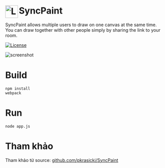 # SyncPaint <img align="left" src="public/img/logo.png?raw=true" alt="Logo" width="40" height="40">

SyncPaint allows multiple users to draw on one canvas at the same time. You can draw together with other people simply by sharing the link to your room.

[![License](https://img.shields.io/github/license/pkrasicki/SyncPaint?style=for-the-badge)](https://github.com/pkrasicki/SyncPaint/blob/master/LICENSE)

![screenshot](screenshot.png?raw=true)
# Build
```
npm install
webpack
```
# Run
```
node app.js
```
# Tham khảo
Tham khảo từ source: [github.com/pkrasicki/SyncPaint](https://github.com/pkrasicki/SyncPaint)
